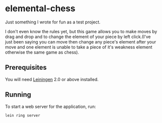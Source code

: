 # elemental-chess

Just something I wrote for fun as a test project.

I don't even know the rules yet, but this game allows you to make moves by drag and drop and to change the element of your piece by left click.(I've just been saying you can move then change any piece's element after your move and one element is unable to take a piece of it's weakness element otherwise the same game as chess).

## Prerequisites

You will need [Leiningen][1] 2.0 or above installed.

[1]: https://github.com/technomancy/leiningen

## Running

To start a web server for the application, run:

    lein ring server
